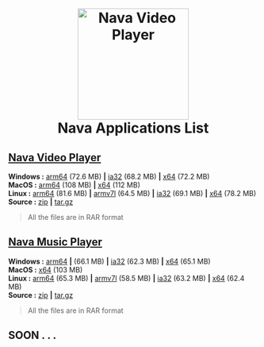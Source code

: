 <h1 align="center"><img src="https://cdn.discordapp.com/attachments/776425421968244768/906659482996707358/logo.png" width="224px" alt="Nava Video Player"/>
<br/>
Nava Applications List


## [Nava Video Player](https://github.com/Nava-ORG/nava-video-player)
**Windows :** [arm64](https://github.com/Nava-ORG/nava-video-player/releases/download/main/Nava-Video-Player-win32-arm64.rar) (72.6 MB) **|** [ia32](https://github.com/Nava-ORG/nava-video-player/releases/download/main/Nava-Video-Player-win32-ia32.rar) (68.2 MB) **|** [x64](https://github.com/Nava-ORG/nava-video-player/releases/download/main/Nava-Video-Player-win32-x64.rar) (72.2 MB)<br/>
**MacOS :** [arm64](https://github.com/Nava-ORG/nava-video-player/releases/download/main/Nava-Video-Player-mas-arm64.rar) (108 MB) **|** [x64](https://github.com/Nava-ORG/nava-video-player/releases/download/main/Nava-Video-Player-mas-x64.rar) (112 MB)<br/>
**Linux :** [arm64](https://github.com/Nava-ORG/nava-video-player/releases/download/main/Nava-Video-Player-linux-arm64.rar) (81.6 MB) **|** [armv7l](https://github.com/Nava-ORG/nava-video-player/releases/download/main/Nava-Video-Player-linux-armv7l.rar) (64.5 MB) **|** [ia32](https://github.com/Nava-ORG/nava-video-player/releases/download/main/Nava-Video-Player-linux-ia32.rar) (69.1 MB) **|** [x64](https://github.com/Nava-ORG/nava-video-player/releases/download/main/Nava-Video-Player-linux-x64.rar) (78.2 MB) <br/>
**Source :**  [zip](https://github.com/Nava-ORG/nava-video-player/archive/refs/tags/main.zip) **|** [tar.gz](https://github.com/Nava-ORG/nava-video-player/archive/refs/tags/main.tar.gz)

> All the files are in RAR format 

## [Nava Music Player](https://github.com/Nava-ORG/nava-music-player)

**Windows :** [arm64](https://github.com/Nava-ORG/nava-music-player/releases/download/main/Nava-Music-Player-win32-arm64.rar) **|** (66.1 MB) **|** [ia32](https://github.com/Nava-ORG/nava-music-player/releases/download/main/Nava-Music-Player-win32-ia32.rar) (62.3 MB) **|** [x64](https://github.com/Nava-ORG/nava-music-player/releases/download/main/Nava-Music-Player-win32-x64.rar) (65.1 MB)<br/>
**MacOS :** [x64](https://github.com/Nava-ORG/nava-music-player/releases/download/main/Nava-Music-Player-mas-x64.rar) (103 MB) <br/>
**Linux :** [arm64](https://github.com/Nava-ORG/nava-music-player/releases/download/main/Nava-Music-Player-linux-arm64.rar) (65.3 MB) **|** [armv7l](https://github.com/Nava-ORG/nava-music-player/releases/download/main/Nava-Music-Player-linux-armv7l.rar) (58.5 MB) **|** [ia32](https://github.com/Nava-ORG/nava-music-player/releases/download/main/Nava-Music-Player-linux-ia32.rar) (63.2 MB) **|** [x64](https://github.com/Nava-ORG/nava-music-player/releases/download/main/Nava-Music-Player-linux-x64.rar) (62.4 MB)<br/>
**Source :** [zip](https://github.com/Nava-ORG/nava-music-player/archive/refs/tags/main.zip) **|** [tar.gz](https://github.com/Nava-ORG/nava-music-player/archive/refs/tags/main.tar.gz) <br/>

> All the files are in RAR format 


##  SOON . . .
